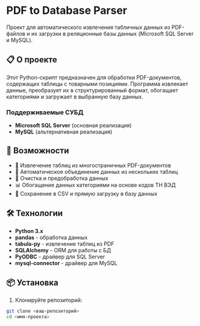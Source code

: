 # PDF to Database Parser

Проект для автоматического извлечения табличных данных из PDF-файлов и их загрузки в реляционные базы данных (Microsoft SQL Server и MySQL).

## 📋 О проекте

Этот Python-скрипт предназначен для обработки PDF-документов, содержащих таблицы с товарными позициями. Программа извлекает данные, преобразует их в структурированный формат, обогащает категориями и загружает в выбранную базу данных.

### Поддерживаемые СУБД
- **Microsoft SQL Server** (основная реализация)
- **MySQL** (альтернативная реализация)

## 🚀 Возможности

- 📄 Извлечение таблиц из многостраничных PDF-документов
- 🔄 Автоматическое объединение данных из нескольких таблиц
- 🧹 Очистка и предобработка данных
- 📊 Обогащение данных категориями на основе кодов ТН ВЭД
- 💾 Сохранение в CSV и прямую загрузку в базу данных

## 🛠 Технологии

- **Python 3.x**
- **pandas** - обработка данных
- **tabula-py** - извлечение таблиц из PDF
- **SQLAlchemy** - ORM для работы с БД
- **PyODBC** - драйвер для SQL Server
- **mysql-connector** - драйвер для MySQL

## 📦 Установка

1. Клонируйте репозиторий:
```bash
git clone <ваш-репозиторий>
cd <имя-проекта>
